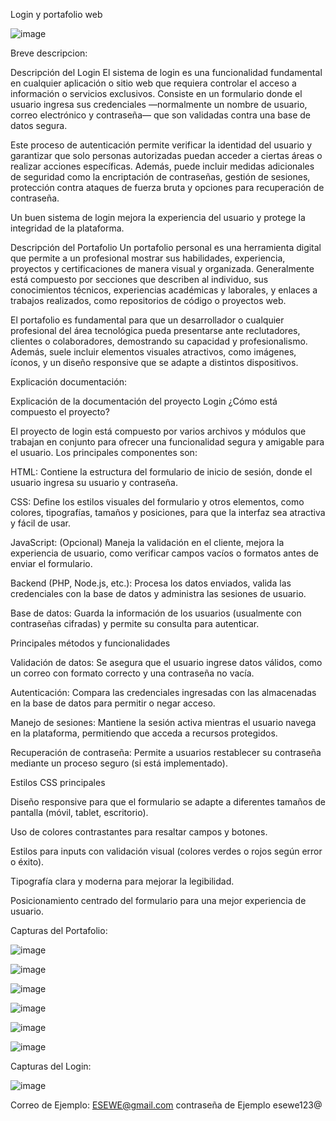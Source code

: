 Login y portafolio web


![image](https://github.com/user-attachments/assets/0427bb76-fd25-4e8c-a9cf-919ea92dea26)

Breve descripcion:

Descripción del Login
El sistema de login es una funcionalidad fundamental en cualquier aplicación o sitio web que requiera controlar el acceso a información o servicios exclusivos. Consiste en un formulario donde el usuario ingresa sus credenciales —normalmente un nombre de usuario, correo electrónico y contraseña— que son validadas contra una base de datos segura.

Este proceso de autenticación permite verificar la identidad del usuario y garantizar que solo personas autorizadas puedan acceder a ciertas áreas o realizar acciones específicas. Además, puede incluir medidas adicionales de seguridad como la encriptación de contraseñas, gestión de sesiones, protección contra ataques de fuerza bruta y opciones para recuperación de contraseña.

Un buen sistema de login mejora la experiencia del usuario y protege la integridad de la plataforma.

Descripción del Portafolio
Un portafolio personal es una herramienta digital que permite a un profesional mostrar sus habilidades, experiencia, proyectos y certificaciones de manera visual y organizada. Generalmente está compuesto por secciones que describen al individuo, sus conocimientos técnicos, experiencias académicas y laborales, y enlaces a trabajos realizados, como repositorios de código o proyectos web.

El portafolio es fundamental para que un desarrollador o cualquier profesional del área tecnológica pueda presentarse ante reclutadores, clientes o colaboradores, demostrando su capacidad y profesionalismo. Además, suele incluir elementos visuales atractivos, como imágenes, íconos, y un diseño responsive que se adapte a distintos dispositivos.

Explicación documentación:

 Explicación de la documentación del proyecto Login
¿Cómo está compuesto el proyecto?

El proyecto de login está compuesto por varios archivos y módulos que trabajan en conjunto para ofrecer una funcionalidad segura y amigable para el usuario. Los principales componentes son:

HTML: Contiene la estructura del formulario de inicio de sesión, donde el usuario ingresa su usuario y contraseña.

CSS: Define los estilos visuales del formulario y otros elementos, como colores, tipografías, tamaños y posiciones, para que la interfaz sea atractiva y fácil de usar.

JavaScript: (Opcional) Maneja la validación en el cliente, mejora la experiencia de usuario, como verificar campos vacíos o formatos antes de enviar el formulario.

Backend (PHP, Node.js, etc.): Procesa los datos enviados, valida las credenciales con la base de datos y administra las sesiones de usuario.

Base de datos: Guarda la información de los usuarios (usualmente con contraseñas cifradas) y permite su consulta para autenticar.

Principales métodos y funcionalidades

Validación de datos: Se asegura que el usuario ingrese datos válidos, como un correo con formato correcto y una contraseña no vacía.

Autenticación: Compara las credenciales ingresadas con las almacenadas en la base de datos para permitir o negar acceso.

Manejo de sesiones: Mantiene la sesión activa mientras el usuario navega en la plataforma, permitiendo que acceda a recursos protegidos.

Recuperación de contraseña: Permite a usuarios restablecer su contraseña mediante un proceso seguro (si está implementado).

Estilos CSS principales

Diseño responsive para que el formulario se adapte a diferentes tamaños de pantalla (móvil, tablet, escritorio).

Uso de colores contrastantes para resaltar campos y botones.

Estilos para inputs con validación visual (colores verdes o rojos según error o éxito).

Tipografía clara y moderna para mejorar la legibilidad.

Posicionamiento centrado del formulario para una mejor experiencia de usuario.

Capturas del Portafolio:

![image](https://github.com/user-attachments/assets/b99b56f2-771d-4086-8df6-1f3e9dd63877)

![image](https://github.com/user-attachments/assets/51ee577a-8d36-48d8-bb01-5a7c6c26f7c7)


![image](https://github.com/user-attachments/assets/033d9765-c7ac-437c-a7a4-1f18e8919511)


![image](https://github.com/user-attachments/assets/f7b36c03-7b32-4d45-b09e-46307e2f5794)

![image](https://github.com/user-attachments/assets/70d63a29-9827-4fdc-9b3d-c6879391a39a)

![image](https://github.com/user-attachments/assets/786a27db-5c9b-44f3-a18e-c344654f1194)

Capturas del Login:

![image](https://github.com/user-attachments/assets/bef416c9-19a3-4c39-985d-62dfa9ea835d)

Correo de Ejemplo: ESEWE@gmail.com
contraseña de Ejemplo esewe123@





